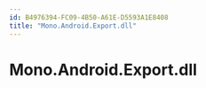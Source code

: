 ```yaml
---
id: B4976394-FC09-4B50-A61E-D5593A1E8408
title: "Mono.Android.Export.dll"
---
```


<a name="Mono.Android.Export.dll" class="injected"></a>


# Mono.Android.Export.dll
